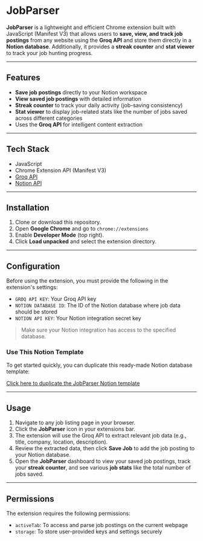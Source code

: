 # JobParser 

**JobParser** is a lightweight and efficient Chrome extension built with JavaScript (Manifest V3) that allows users to **save, view, and track job postings** from any website using the **Groq API** and store them directly in a **Notion database**. Additionally, it provides a **streak counter** and **stat viewer** to track your job hunting progress.

---

## Features


- **Save job postings** directly to your Notion workspace
- **View saved job postings** with detailed information
- **Streak counter** to track your daily activity (job-saving consistency)
- **Stat viewer** to display job-related stats like the number of jobs saved across different categories 
- Uses the **Groq API** for intelligent content extraction

---

## Tech Stack

- JavaScript
- Chrome Extension API (Manifest V3)
- [Groq API](https://groq.com)
- [Notion API](https://developers.notion.com/)

---

## Installation

1. Clone or download this repository.
2. Open **Google Chrome** and go to `chrome://extensions`
3. Enable **Developer Mode** (top right).
4. Click **Load unpacked** and select the extension directory.

---

## Configuration

Before using the extension, you must provide the following in the extension's settings:

- `GROQ API KEY`: Your Groq API key  
- `NOTION DATABASE ID`: The ID of the Notion database where job data should be stored  
- `NOTION API KEY`: Your Notion integration secret key

> Make sure your Notion integration has access to the specified database.

### Use This Notion Template

To get started quickly, you can duplicate this ready-made Notion database template:

 [Click here to duplicate the JobParser Notion template](https://actually-scooter-8cb.notion.site/1cfc5249688a80ffaf9fef5505ae88fa?v=1cfc5249688a81438497000c5980f30e&pvs=4)

---

## Usage

1. Navigate to any job listing page in your browser.
2. Click the **JobParser** icon in your extensions bar.
3. The extension will use the Groq API to extract relevant job data (e.g., title, company, location, description).
4. Review the extracted data, then click **Save Job** to add the job posting to your Notion database.
5. Open the **JobParser** dashboard to view your saved job postings, track your **streak counter**, and see various **job stats** like the total number of jobs saved.

---

## Permissions

The extension requires the following permissions:

- `activeTab`: To access and parse job postings on the current webpage  
- `storage`: To store user-provided keys and settings securely
